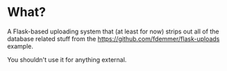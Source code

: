 What?
=====
A Flask-based uploading system that (at least for now) strips out all of the database related stuff from the https://github.com/fdemmer/flask-uploads example.

You shouldn't use it for anything external.
